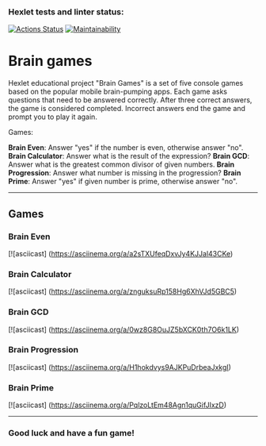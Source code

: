 ### Hexlet tests and linter status:
[![Actions Status](https://github.com/AnastasiaTimoshe/python-project-49/workflows/hexlet-check/badge.svg)](https://github.com/AnastasiaTimoshe/python-project-49/actions)
[![Maintainability](https://api.codeclimate.com/v1/badges/899ebe80c77cd3fc55eb/maintainability)](https://codeclimate.com/github/AnastasiaTimoshe/python-project-49/maintainability)

# Brain games

Hexlet educational project "Brain Games" is a set of five console games based on the popular mobile brain-pumping apps. Each game asks questions that need to be answered correctly. After three correct answers, the game is considered completed. Incorrect answers end the game and prompt you to play it again.

Games:

**Brain Even**: Answer "yes" if the number is even, otherwise answer "no".
**Brain Calculator**: Answer what is the result of the expression?
**Brain GCD**: Answer what is the greatest common divisor of given numbers.
**Brain Progression**: Answer what number is missing in the progression?
**Brain Prime**: Answer "yes" if given number is prime, otherwise answer "no".

---

 ## Games


### Brain Even
[![asciicast] (https://asciinema.org/a/a2sTXUfeqDxvJy4KJJal43CKe)

### Brain Calculator
[![asciicast] (https://asciinema.org/a/znguksuRp158Hg6XhVJd5GBC5)

### Brain GCD
[![asciicast] (https://asciinema.org/a/0wz8G8OuJZ5bXCK0th7O6k1LK)

### Brain Progression
[![asciicast] (https://asciinema.org/a/H1hokdvys9AJKPuDrbeaJxkgI)

### Brain Prime
[![asciicast] (https://asciinema.org/a/PqlzoLtEm48Agn1quGifJIxzD)

---

### Good luck and have a fun game!